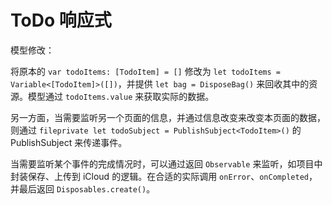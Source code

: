 #  ToDo 响应式

模型修改：

将原本的 `var todoItems: [TodoItem] = []` 修改为 `let todoItems = Variable<[TodoItem]>([])`，并提供 `let bag = DisposeBag()` 来回收其中的资源。模型通过 `todoItems.value` 来获取实际的数据。

另一方面，当需要监听另一个页面的信息，并通过信息改变来改变本页面的数据，则通过 `fileprivate let todoSubject = PublishSubject<TodoItem>()` 的 PublishSubject 来传递事件。

当需要监听某个事件的完成情况时，可以通过返回 `Observable` 来监听，如项目中封装保存、上传到 iCloud 的逻辑。在合适的实际调用 `onError`、`onCompleted`，并最后返回 `Disposables.create()`。


